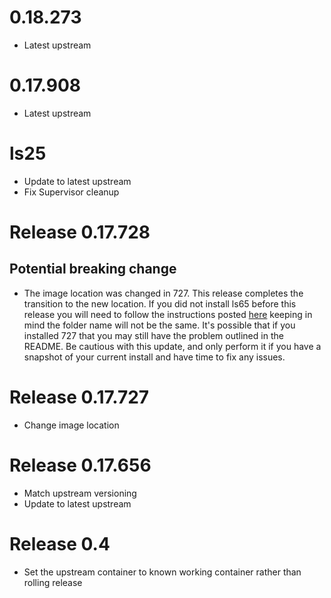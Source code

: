 # 0.18.273
- Latest upstream
# 0.17.908
- Latest upstream
# ls25
- Update to latest upstream
- Fix Supervisor cleanup
# Release 0.17.728
## Potential breaking change
- The image location was changed in 727. This release completes the transition to the new location. If you did not install ls65 before this release you will need to follow the instructions posted [here](https://github.com/haberda/hassio_addons/blob/master/signal/README.md) keeping in mind the folder name will not be the same. It's possible that if you installed 727 that you may still have the problem outlined in the README. Be cautious with this update, and only perform it if you have a snapshot of your current install and have time to fix any issues.
# Release 0.17.727
- Change image location
# Release 0.17.656
- Match upstream versioning
- Update to latest upstream
# Release 0.4
- Set the upstream container to known working container rather than rolling release
